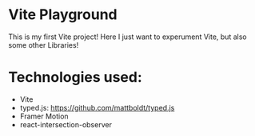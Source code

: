 # Vite Playground

This is my first Vite project! Here I just want to experument Vite, but also some other Libraries!

# Technologies used:
- Vite
- typed.js: https://github.com/mattboldt/typed.js
- Framer Motion
- react-intersection-observer
